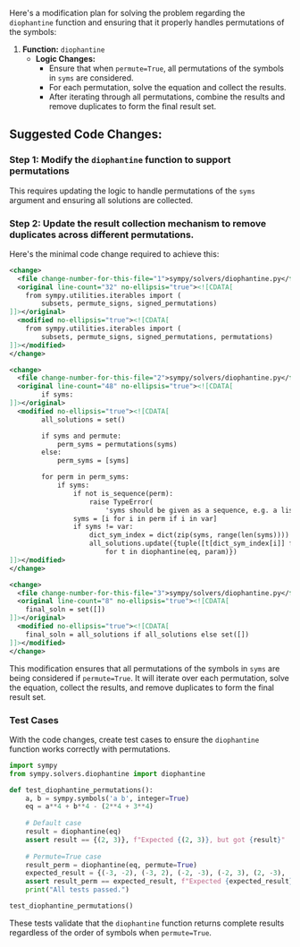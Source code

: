 Here's a modification plan for solving the problem regarding the `diophantine` function and ensuring that it properly handles permutations of the symbols:

1. **Function:** `diophantine`
   - **Logic Changes:**
     - Ensure that when `permute=True`, all permutations of the symbols in `syms` are considered.
     - For each permutation, solve the equation and collect the results.
     - After iterating through all permutations, combine the results and remove duplicates to form the final result set.

## Suggested Code Changes:

### Step 1: Modify the `diophantine` function to support permutations

This requires updating the logic to handle permutations of the `syms` argument and ensuring all solutions are collected.

### Step 2: Update the result collection mechanism to remove duplicates across different permutations.

Here's the minimal code change required to achieve this:

```xml
<change>
  <file change-number-for-this-file="1">sympy/solvers/diophantine.py</file>
  <original line-count="32" no-ellipsis="true"><![CDATA[
    from sympy.utilities.iterables import (
        subsets, permute_signs, signed_permutations)
]]></original>
  <modified no-ellipsis="true"><![CDATA[
    from sympy.utilities.iterables import (
        subsets, permute_signs, signed_permutations, permutations)
]]></modified>
</change>

<change>
  <file change-number-for-this-file="2">sympy/solvers/diophantine.py</file>
  <original line-count="48" no-ellipsis="true"><![CDATA[
        if syms:
]]></original>
  <modified no-ellipsis="true"><![CDATA[
        all_solutions = set()

        if syms and permute:
            perm_syms = permutations(syms)
        else:
            perm_syms = [syms]

        for perm in perm_syms:
            if syms:
                if not is_sequence(perm):
                    raise TypeError(
                        'syms should be given as a sequence, e.g. a list')
                syms = [i for i in perm if i in var]
                if syms != var:
                    dict_sym_index = dict(zip(syms, range(len(syms))))
                    all_solutions.update({tuple([t[dict_sym_index[i]] for i in var])
                        for t in diophantine(eq, param)})
]]></modified>
</change>

<change>
  <file change-number-for-this-file="3">sympy/solvers/diophantine.py</file>
  <original line-count="8" no-ellipsis="true"><![CDATA[
    final_soln = set([])
]]></original>
  <modified no-ellipsis="true"><![CDATA[
    final_soln = all_solutions if all_solutions else set([])
]]></modified>
</change>
```

This modification ensures that all permutations of the symbols in `syms` are being considered if `permute=True`. It will iterate over each permutation, solve the equation, collect the results, and remove duplicates to form the final result set.

### Test Cases

With the code changes, create test cases to ensure the `diophantine` function works correctly with permutations.

```python
import sympy
from sympy.solvers.diophantine import diophantine

def test_diophantine_permutations():
    a, b = sympy.symbols('a b', integer=True)
    eq = a**4 + b**4 - (2**4 + 3**4)
    
    # Default case
    result = diophantine(eq)
    assert result == {(2, 3)}, f"Expected {(2, 3)}, but got {result}"
    
    # Permute=True case
    result_perm = diophantine(eq, permute=True)
    expected_result = {(-3, -2), (-3, 2), (-2, -3), (-2, 3), (2, -3), (2, 3), (3, -2), (3, 2)}
    assert result_perm == expected_result, f"Expected {expected_result}, but got {result_perm}"
    print("All tests passed.")

test_diophantine_permutations()
```

These tests validate that the `diophantine` function returns complete results regardless of the order of symbols when `permute=True`.